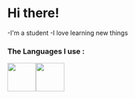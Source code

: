 


<h1>Hi there!</h1>
-I'm a student
-I love learning new things
<h3>The Languages I use :</h3>
<img src="https://img.icons8.com/fluency/256/c-sharp-logo.png" width="64"><img src="https://img.icons8.com/color/256/python.png" width ="64">


